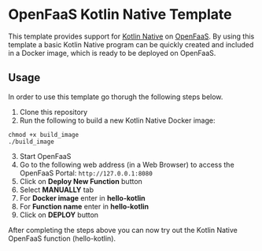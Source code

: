 # OpenFaaS Kotlin Native Template

This template provides support for [Kotlin Native](https://kotlinlang.org/docs/reference/native-overview.html) on [OpenFaaS](https://www.openfaas.com/). By using this template a basic Kotlin Native program can be quickly created and included in a Docker image, which is ready to be deployed on OpenFaaS. 

## Usage

In order to use this template go thorugh the following steps below.

1. Clone this repository
2. Run the following to build a new Kotlin Native Docker image:

```
chmod +x build_image
./build_image
```

3. Start OpenFaaS
4. Go to the following web address (in a Web Browser) to access the OpenFaaS Portal: `http://127.0.0.1:8080`
5. Click on **Deploy New Function** button
6. Select **MANUALLY** tab
7. For **Docker image** enter in **hello-kotlin**
8. For **Function name** enter in **hello-kotlin**
9. Click on **DEPLOY** button

After completing the steps above you can now try out the Kotlin Native OpenFaaS function (hello-kotlin).
